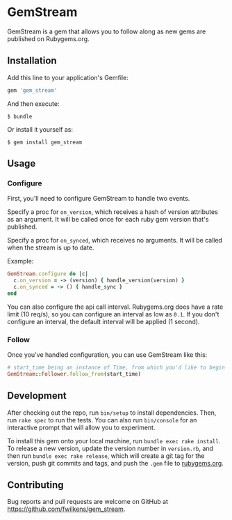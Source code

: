 # GemStream

GemStream is a gem that allows you to follow along as new gems are published on Rubygems.org.

## Installation

Add this line to your application's Gemfile:

```ruby
gem 'gem_stream'
```

And then execute:

    $ bundle

Or install it yourself as:

    $ gem install gem_stream

## Usage

### Configure
First, you'll need to configure GemStream to handle two events.

Specify a proc for `on_version`, which receives a hash of version attributes as an argument. It will be called once for each ruby gem version that's published.

Specify a proc for `on_synced`, which receives no arguments. It will be called when the stream is up to date.

Example:

```ruby
GemStream.configure do |c|
  c.on_version = -> (version) { handle_version(version) }
  c.on_synced = -> () { handle_sync }
end
```

You can also configure the api call interval. Rubygems.org does have a rate limit (10 req/s), so you can configure an interval as low as `0.1`. If you don't configure an interval, the default interval will be applied (1 second).

### Follow

Once you've handled configuration, you can use GemStream like this:

```ruby
# start_time being an instance of Time, from which you'd like to begin streaming.
GemStream::Follower.follow_from(start_time)
```

## Development

After checking out the repo, run `bin/setup` to install dependencies. Then, run `rake spec` to run the tests. You can also run `bin/console` for an interactive prompt that will allow you to experiment.

To install this gem onto your local machine, run `bundle exec rake install`. To release a new version, update the version number in `version.rb`, and then run `bundle exec rake release`, which will create a git tag for the version, push git commits and tags, and push the `.gem` file to [rubygems.org](https://rubygems.org).

## Contributing

Bug reports and pull requests are welcome on GitHub at https://github.com/fwilkens/gem_stream.
